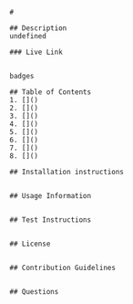 
    #
    
    ## Description
    undefined
    
    ### Live Link
        
    
    badges
    
    ## Table of Contents
    1. []()
    2. []()
    3. []()
    4. []()
    5. []()
    6. []()
    7. []()
    8. []()
    
    ## Installation instructions
    
    
    ## Usage Information
    
    
    ## Test Instructions
    
    
    ## License
    
    
    ## Contribution Guidelines
    
    
    ## Questions
    